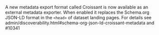 A new metadata export format called Croissant is now available as an external metadata exporter. When enabled it replaces the Schema.org JSON-LD format in the `<head>` of dataset landing pages. For details see admin/discoverability.html#schema-org-json-ld-croissant-metadata and #10341

